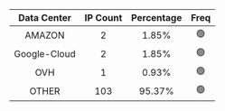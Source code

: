 | Data Center | IP Count | Percentage | Freq |
|:------------:|:--------:|:-----------:|:-----:|
| AMAZON | 2 | 1.85% | 🟢 |
| Google-Cloud | 2 | 1.85% | 🟢 |
| OVH | 1 | 0.93% | 🟢 |
| OTHER | 103 | 95.37% | 🟢 |